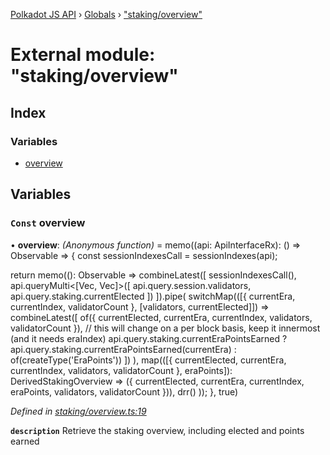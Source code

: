 [Polkadot JS API](../README.md) › [Globals](../globals.md) › ["staking/overview"](_staking_overview_.md)

# External module: "staking/overview"

## Index

### Variables

* [overview](_staking_overview_.md#const-overview)

## Variables

### `Const` overview

• **overview**: *(Anonymous function)* =  memo((api: ApiInterfaceRx): () => Observable<DerivedStakingOverview> => {
  const sessionIndexesCall = sessionIndexes(api);

  return memo((): Observable<DerivedStakingOverview> =>
    combineLatest([
      sessionIndexesCall(),
      api.queryMulti<[Vec<AccountId>, Vec<AccountId>]>([
        api.query.session.validators,
        api.query.staking.currentElected
      ])
    ]).pipe(
      switchMap(([{ currentEra, currentIndex, validatorCount }, [validators, currentElected]]) =>
        combineLatest([
          of({ currentElected, currentEra, currentIndex, validators, validatorCount }),
          // this will change on a per block basis, keep it innermost (and it needs eraIndex)
          api.query.staking.currentEraPointsEarned
            ? api.query.staking.currentEraPointsEarned<EraPoints>(currentEra)
            : of(createType('EraPoints'))
        ])
      ),
      map(([{ currentElected, currentEra, currentIndex, validators, validatorCount }, eraPoints]): DerivedStakingOverview => ({
        currentElected, currentEra, currentIndex, eraPoints, validators, validatorCount
      })),
      drr()
    ));
}, true)

*Defined in [staking/overview.ts:19](https://github.com/polkadot-js/api/blob/e601ae27a1/packages/api-derive/src/staking/overview.ts#L19)*

**`description`** Retrieve the staking overview, including elected and points earned
